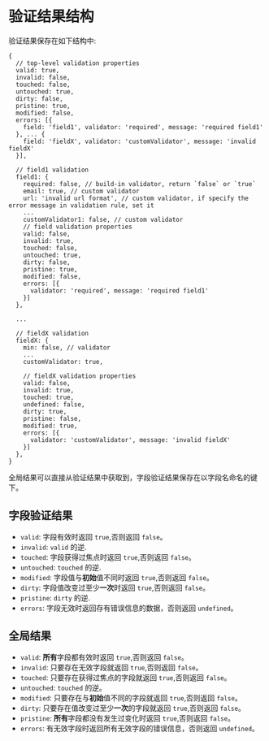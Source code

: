 # 验证结果结构

验证结果保存在如下结构中:

```
{
  // top-level validation properties
  valid: true,
  invalid: false,
  touched: false,
  untouched: true,
  dirty: false,
  pristine: true,
  modified: false,
  errors: [{
    field: 'field1', validator: 'required', message: 'required field1'
  }, ... {
    field: 'fieldX', validator: 'customValidator', message: 'invalid fieldX'
  }],

  // field1 validation
  field1: {
    required: false, // build-in validator, return `false` or `true`
    email: true, // custom validator
    url: 'invalid url format', // custom validator, if specify the error message in validation rule, set it
    ...
    customValidator1: false, // custom validator
    // field validation properties
    valid: false,
    invalid: true,
    touched: false,
    untouched: true,
    dirty: false,
    pristine: true,
    modified: false,
    errors: [{
      validator: 'required', message: 'required field1'
    }]
  },

  ...

  // fieldX validation
  fieldX: {
    min: false, // validator
    ...
    customValidator: true,

    // fieldX validation properties
    valid: false,
    invalid: true,
    touched: true,
    undefined: false,
    dirty: true,
    pristine: false,
    modified: true,
    errors: [{
      validator: 'customValidator', message: 'invalid fieldX'
    }]
  },
}
```

全局结果可以直接从验证结果中获取到，字段验证结果保存在以字段名命名的键下。

## 字段验证结果
- `valid`: 字段有效时返回 `true`,否则返回 `false`。
- `invalid`: `valid` 的逆.
- `touched`: 字段获得过焦点时返回 `true`,否则返回 `false`。
- `untouched`: `touched` 的逆.
- `modified`: 字段值与**初始**值不同时返回 `true`,否则返回 `false`。
- `dirty`: 字段值改变过至少**一次**时返回 `true`,否则返回 `false`。
- `pristine`: `dirty` 的逆.
- `errors`: 字段无效时返回存有错误信息的数据，否则返回 `undefined`。

## 全局结果
- `valid`: **所有**字段都有效时返回 `true`,否则返回 `false`。
- `invalid`: 只要存在无效字段就返回 `true`,否则返回 `false`。
- `touched`: 只要存在获得过焦点的字段就返回 `true`,否则返回 `false`。
- `untouched`: `touched` 的逆。
- `modified`: 只要存在与**初始**值不同的字段就返回 `true`,否则返回 `false`。
- `dirty`: 只要存在值改变过至少**一次**的字段就返回 `true`,否则返回 `false`。
- `pristine`: **所有**字段都没有发生过变化时返回 `true`,否则返回 `false`。
- `errors`: 有无效字段时返回所有无效字段的错误信息，否则返回 `undefined`。
